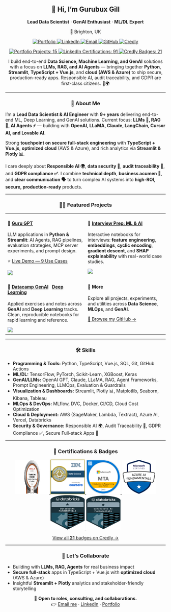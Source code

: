 <!-- =========================
   HERO / HEADER
========================= -->

<h2 align="center">👋 Hi, I’m <b>Gurubux Gill</b></h2>
<p align="center"><b>Lead Data Scientist</b> · <b>GenAI Enthusiast</b> · <b>ML/DL Expert</b></p>

<p align="center">
  📍 Brighton, UK
</p>

<!-- Quick Links as Buttons -->
<p align="center">
  <a href="https://www.datascienceportfol.io/gurubuxgill07" target="_blank">
    <img src="https://img.shields.io/badge/Portfolio-View%20Projects-4c1?style=for-the-badge" alt="Portfolio">
  </a>
  <a href="https://www.linkedin.com/in/gurubux-gill" target="_blank">
    <img src="https://img.shields.io/badge/LinkedIn-Connect-0A66C2?style=for-the-badge&logo=linkedin" alt="LinkedIn">
  </a>
  <a href="mailto:gurubuxgill07@gmail.com">
    <img src="https://img.shields.io/badge/Email-Contact%20Me-red?style=for-the-badge&logo=gmail" alt="Email">
  </a>
  <a href="https://github.com/Gurubux" target="_blank">
    <img src="https://img.shields.io/badge/GitHub-Gurubux-181717?style=for-the-badge&logo=github" alt="GitHub">
  </a>
  <a href="https://www.credly.com/users/gurubux-singh-gill/badges#credly" target="_blank">
    <img src="https://img.shields.io/badge/Credly-Badges-FF6B00?style=for-the-badge" alt="Credly">
  </a>
</p>

<!-- Stat Cards -->
<p align="center">
  <a href="https://www.datascienceportfol.io/gurubuxgill07" target="_blank">
    <img src="https://img.shields.io/badge/Portfolio_Projects-15-4c1?style=for-the-badge" alt="Portfolio Projects: 15">
  </a>
  <a href="https://www.linkedin.com/in/gurubux-gill/details/certifications/" target="_blank">
    <img src="https://img.shields.io/badge/LinkedIn_Certifications-91-2962FF?style=for-the-badge" alt="LinkedIn Certifications: 91">
  </a>
  <a href="https://www.credly.com/users/gurubux-singh-gill/badges#credly" target="_blank">
    <img src="https://img.shields.io/badge/Credly_Badges-21-FF9800?style=for-the-badge" alt="Credly Badges: 21">
  </a>
</p>

<!-- Tagline -->
<p align="center">
  I build end-to-end <b>Data Science, Machine Learning, and GenAI</b> solutions with a focus on 
  <b>LLMs, RAG, and AI Agents</b> — bringing together <b>Python</b>, <b>Streamlit</b>, 
  <b>TypeScript + Vue.js</b>, and <b>cloud (AWS &amp; Azure)</b> to ship secure, production-ready apps. 
  Responsible AI, audit traceability, and GDPR are first-class citizens. 🔐🌍
</p>

<hr/>

<!-- =========================
   ABOUT
========================= -->

<h3 align="center">🚀 About Me</h3>

<p>
I’m a <b>Lead Data Scientist & AI Engineer</b> with <b>9+ years</b> delivering end-to-end ML, Deep Learning, and GenAI solutions. 
Current focus: <b>LLMs 🤖, RAG 🔎, AI Agents ⚡</b> — building with <b>OpenAI, LLaMA, Claude, LangChain, Cursor AI, and Lovable AI</b>.
</p>

<p>
Strong <b>touchpoint on secure full-stack engineering</b> with <b>TypeScript + Vue.js</b>, 
<b>optimized cloud</b> (AWS & Azure), and rich analytics via <b>Streamlit & Plotly 📊</b>.
</p>

<p>
I care deeply about <b>Responsible AI 🌍</b>, <b>data security 🔐</b>, <b>audit traceability 📝</b>, and 
<b>GDPR compliance ✅</b>. I combine <b>technical depth</b>, <b>business acumen 💼</b>, and 
<b>clear communication 🗣️</b> to turn complex AI systems into <b>high-ROI, secure, production-ready</b> products.
</p>

<hr/>

<!-- =========================
   FEATURED PROJECTS
========================= -->

<h3 align="center">🧑‍💻 Featured Projects</h3>

<table>
  <tr>
    <td width="50%" valign="top">
      <h4>🔹 <a href="https://github.com/Gurubux/guru_gpt">Guru GPT</a></h4>
      <p>
        LLM applications in <b>Python & Streamlit</b>: AI Agents, RAG pipelines, evaluation strategies, 
        MCP server experiments, and prompt design.
      </p>
      <p>⭐ <a href="https://github.com/Gurubux/guru_gpt?tab=readme-ov-file#-live-demo---9-use-cases">Live Demo — 9 Use Cases</a></p>
      <img src="http://img.shields.io/badge/Tech-Python%20%7C%20Streamlit%20%7C%20RAG%20%7C%20Agents%20%7C%20MCP%20%7C%20GPT%20%7C%20Evals-blue" />
    </td>
    <td width="50%" valign="top">
      <h4>🔹 <a href="https://github.com/Gurubux/interview-prep-ml-ai">Interview Prep: ML & AI</a></h4>
      <p>
        Interactive notebooks for interviews: <b>feature engineering</b>, <b>embeddings</b>, <b>cyclic encoding</b>, 
        <b>gradient descent</b>, and <b>SHAP explainability</b> with real-world case studies.
      </p>
      <img src="https://img.shields.io/badge/Tech-Python%20%7C%20scikit--learn%20%7C%20SHAP%20%7C%20Notebooks%20%7C%20ML%20%7C%20DL%20%7C%20AWS%20%7C%20Databricks%20%7C%20Deployment-blue" />
    </td>
  </tr>
  <tr>
    <td width="50%" valign="top">
      <h4>🔹 <a href="https://github.com/Gurubux/datacamp">Datacamp GenAI</a> &nbsp; <a href="https://github.com/Gurubux/datacamp_dl">Deep Learning</a></h4>
      <p>
        Applied exercises and notes across <b>GenAI</b> and <b>Deep Learning</b> tracks.  
        Clean, reproducible notebooks for rapid learning and reference.
      </p>
      <img src="https://img.shields.io/badge/Tech-Python%20%7C%20TensorFlow%20%7C%20PyTorch%20%7C%20Notebooks-blue" />
    </td>
    <td width="50%" valign="top">
      <h4>🔹 More</h4>
      <p>
        Explore all projects, experiments, and utilities across <b>Data Science</b>, <b>MLOps</b>, and <b>GenAI</b>.
      </p>
      <p><a href="https://github.com/Gurubux">📁 Browse my GitHub →</a></p>
    </td>
  </tr>
</table>

<hr/>

<!-- =========================
   SKILLS
========================= -->

<h3 align="center">🛠️ Skills</h3>

<ul>
  <li><b>Programming & Tools:</b> Python, TypeScript, Vue.js, SQL, Git, GitHub Actions</li>
  <li><b>ML/DL:</b> TensorFlow, PyTorch, Scikit-Learn, XGBoost, Keras</li>
  <li><b>GenAI/LLMs:</b> OpenAI GPT, Claude, LLaMA, RAG, Agent Frameworks, Prompt Engineering, LLMOps, Evaluation & Guardrails</li>
  <li><b>Visualization & Dashboards:</b> Streamlit, Plotly 📊, Matplotlib, Seaborn, Kibana, Tableau</li>
  <li><b>MLOps & DevOps:</b> MLflow, DVC, Docker, CI/CD, Cloud Cost Optimization</li>
  <li><b>Cloud & Deployment:</b> AWS (SageMaker, Lambda, Textract), Azure AI, Vercel, Databricks</li>
  <li><b>Security & Governance:</b> Responsible AI 🌍, Audit Traceability 📝, GDPR Compliance ✅, Secure Full-stack Apps 🔐</li>
</ul>

<hr/>

<!-- =========================
   CERTIFICATIONS / BADGES
========================= -->

<h3 align="center">🏅 Certifications & Badges</h3>

<p align="center">
  <!-- Row 1 -->
  <a href="https://catalog-education.oracle.com/ords/certview/sharebadge?id=16913D3FE80A629ED20F3B3AAA1688AE66B6A9CEF5604DF53B11858E8D2E8B4E">
    <img src="https://raw.githubusercontent.com/Gurubux/Gurubux/main/media/OCI25AICFAV1.png" width="108" height="108" alt="Oracle AI Foundations 2025"/>
  </a>
  <a href="https://www.credly.com/badges/1f325629-1f7f-46ee-8c30-f75f5297bb5a">
    <img src="https://raw.githubusercontent.com/Gurubux/Gurubux/main/media/IBM_DS.png" width="108" height="108" alt="IBM DS Professional Certificate"/>
  </a>
  <a href="https://www.credly.com/badges/0c91aa13-c3d1-47da-81eb-578e901a6d43">
    <img src="https://raw.githubusercontent.com/Gurubux/Gurubux/main/media/MTA-Introduction-to-Programming-using-Python-2019.png" width="108" height="108" alt="MTA Python"/>
  </a>
  <a href="https://www.credly.com/badges/2307ca74-adfe-4378-9bc2-195bd32163ac">
    <img src="https://raw.githubusercontent.com/Gurubux/Gurubux/main/media/azure-ai-fundamentals-600x600.png" width="108" height="108" alt="Azure AI Fundamentals"/>
  </a>
  <a href="https://credentials.databricks.com/8fb802eb-174c-4a4b-9009-943197225953">
    <img src="https://raw.githubusercontent.com/Gurubux/Gurubux/main/media/fundamentals-badge-databricks-2x_1.png" width="108" height="108" alt="Databricks Fundamentals"/>
  </a>
  <a href="https://credentials.databricks.com/15a28b3d-e98c-45e9-b544-bbf125620fce">
    <img src="https://raw.githubusercontent.com/Gurubux/Gurubux/main/media/fundamentals-badge-generative-lp.png" width="108" height="108" alt="Databricks Generative AI Fundamentals"/>
  </a>
</p>

<p align="center">
  <a href="https://www.credly.com/users/gurubux-singh-gill/badges#credly" target="_blank">
    View all <b>21</b> badges on Credly →
  </a>
</p>

<hr/>

<!-- =========================
   CONTACT / CTA
========================= -->

<h3 align="center">🤝 Let’s Collaborate</h3>
<ul>
  <li>Building with <b>LLMs, RAG, Agents</b> for real business impact</li>
  <li><b>Secure full-stack</b> apps in TypeScript + Vue.js with <b>optimized cloud</b> (AWS & Azure)</li>
  <li>Insightful <b>Streamlit + Plotly</b> analytics and stakeholder-friendly storytelling</li>
</ul>

<p align="center">
  💬 <b>Open to roles, consulting, and collaborations.</b>  
  <br/>
  👉 <a href="mailto:gurubuxgill07@gmail.com">Email me</a> · 
  <a href="https://www.linkedin.com/in/gurubux-gill">LinkedIn</a> · 
  <a href="https://www.datascienceportfol.io/gurubuxgill07">Portfolio</a>
</p>

